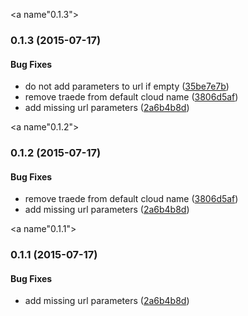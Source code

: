 <a name"0.1.3"></a>
### 0.1.3 (2015-07-17)


#### Bug Fixes

* do not add parameters to url if empty ([35be7e7b](http://github.com/esbenp/cloudinary-url-resolver.git/commit/35be7e7b))
* remove traede from default cloud name ([3806d5af](http://github.com/esbenp/cloudinary-url-resolver.git/commit/3806d5af))
* add missing url parameters ([2a6b4b8d](http://github.com/esbenp/cloudinary-url-resolver.git/commit/2a6b4b8d))


<a name"0.1.2"></a>
### 0.1.2 (2015-07-17)


#### Bug Fixes

* remove traede from default cloud name ([3806d5af](http://github.com/esbenp/cloudinary-url-resolver.git/commit/3806d5af))
* add missing url parameters ([2a6b4b8d](http://github.com/esbenp/cloudinary-url-resolver.git/commit/2a6b4b8d))


<a name"0.1.1"></a>
### 0.1.1 (2015-07-17)


#### Bug Fixes

* add missing url parameters ([2a6b4b8d](http://github.com/esbenp/cloudinary-url-resolver.git/commit/2a6b4b8d))

